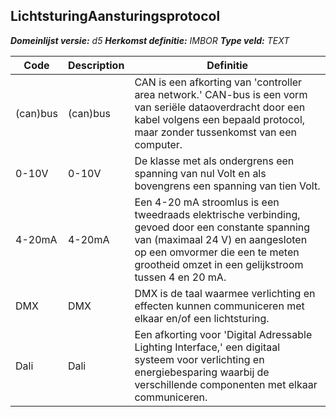 ﻿## LichtsturingAansturingsprotocol

*__Domeinlijst versie:__ d5*
*__Herkomst definitie:__ IMBOR*
*__Type veld:__ TEXT*

|__Code__ |__Description__ |__Definitie__	|
|	---	|	---	|   ---	| 
| (can)bus | (can)bus | CAN is een afkorting van 'controller area network.' CAN-bus is een vorm van seriële dataoverdracht door een kabel volgens een bepaald protocol, maar zonder tussenkomst van een computer. |
| 0-10V | 0-10V | De klasse met als ondergrens een spanning van nul Volt en als bovengrens een spanning van tien Volt. |
| 4-20mA | 4-20mA | Een 4-20 mA stroomlus is een tweedraads elektrische verbinding, gevoed door een constante spanning van (maximaal 24 V) en aangesloten op een omvormer die een te meten grootheid omzet in een gelijkstroom tussen 4 en 20 mA. |
| DMX | DMX | DMX is de taal waarmee verlichting en effecten kunnen communiceren met elkaar en/of een lichtsturing. |
| Dali | Dali | Een afkorting voor 'Digital Adressable Lighting Interface,' een digitaal systeem voor verlichting en energiebesparing waarbij de verschillende componenten met elkaar communiceren. |
